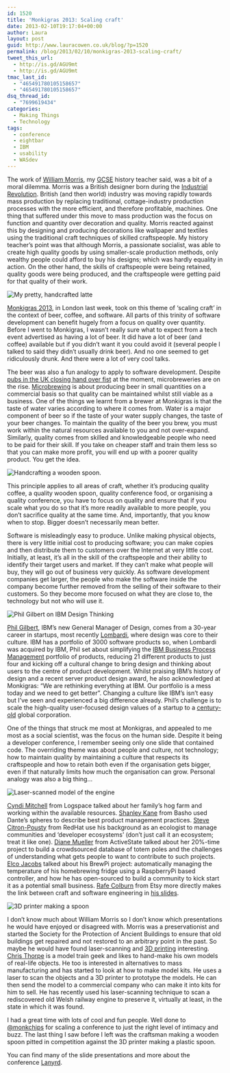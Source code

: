 ```yaml
---
id: 1520
title: 'Monkigras 2013: Scaling craft'
date: 2013-02-10T19:17:04+00:00
author: Laura
layout: post
guid: http://www.lauracowen.co.uk/blog/?p=1520
permalink: /blog/2013/02/10/monkigras-2013-scaling-craft/
tweet_this_url:
  - http://is.gd/AGU9mt
  - http://is.gd/AGU9mt
tmac_last_id:
  - "465491780105158657"
  - "465491780105158657"
dsq_thread_id:
  - "7699619434"
categories:
  - Making Things
  - Technology
tags:
  - conference
  - eightbar
  - IBM
  - usability
  - WASdev
---
```

<p style="text-align: left;">
  The work of <a title="William Morris in Wikipedia" href="http://en.wikipedia.org/wiki/William_Morris" target="_blank">William Morris</a>, my <a title="GCSE on Wikipedia" href="http://en.wikipedia.org/wiki/General_Certificate_of_Secondary_Education" target="_blank">GCSE</a> history teacher said, was a bit of a moral dilemma. Morris was a British designer born during the <a title="The Industrial Revolution on Wikipedia" href="http://en.wikipedia.org/wiki/Industrial_Revolution" target="_blank">Industrial Revolution</a>. British (and then world) industry was moving rapidly towards mass production by replacing traditional, cottage-industry production processes with the more efficient, and therefore profitable, machines. One thing that suffered under this move to mass production was the focus on function and quantity over decoration and quality. Morris reacted against this by designing and producing decorations like wallpaper and textiles using the traditional craft techniques of skilled craftspeople. My history teacher&#8217;s point was that although Morris, a passionate socialist, was able to create high quality goods by using smaller-scale production methods, only wealthy people could afford to buy his designs; which was hardly equality in action. On the other hand, the skills of craftspeople were being retained, quality goods were being produced, and the craftspeople were getting paid for that quality of their work.

![My pretty, handcrafted latte](uploads/2013/02/2013-01-31-13.05.19.jpg)

<a title="Monkigras website" href="http://monkigras.com/" target="_blank">Monkigras 2013</a>, in London last week, took on this theme of &#8216;scaling craft&#8217; in the context of beer, coffee, and software. All parts of this trinity of software development can benefit hugely from a focus on quality over quantity. Before I went to Monkigras, I wasn&#8217;t really sure what to expect from a tech event advertised as having a lot of beer. It did have a lot of beer (and coffee) available but if you didn&#8217;t want it you could avoid it (several people I talked to said they didn&#8217;t usually drink beer). And no one seemed to get ridiculously drunk. And there were a lot of very cool talks.

The beer was also a fun analogy to apply to software development. Despite <a title="Closed pubs project website" href="http://www.closedpubs.co.uk/" target="_blank">pubs in the UK closing hand over fist</a> at the moment, microbreweries are on the rise. <a title="Microbreweries on Wikipedia" href="http://en.wikipedia.org/wiki/Microbrewing" target="_blank">Microbrewing</a> is about producing beer in small quantities on a commercial basis so that quality can be maintained whilst still viable as a business. One of the things we learnt from a brewer at Monkigras is that the taste of water varies according to where it comes from. Water is a major component of beer so if the taste of your water supply changes, the taste of your beer changes. To maintain the quality of the beer you brew, you must work within the natural resources available to you and not over-expand. Similarly, quality comes from skilled and knowledgeable people who need to be paid for their skill. If you take on cheaper staff and train them less so that you can make more profit, you will end up with a poorer quality product. You get the idea.


![Handcrafting a wooden spoon.](uploads/2013/02/2013-02-01-15.32.42.jpg)

This principle applies to all areas of craft, whether it&#8217;s producing quality coffee, a quality wooden spoon, quality conference food, or organising a quality conference, you have to focus on quality and ensure that if you scale what you do so that it&#8217;s more readily available to more people, you don&#8217;t sacrifice quality at the same time. And, importantly, that you know when to stop. Bigger doesn&#8217;t necessarily mean better.

Software is misleadingly easy to produce. Unlike making physical objects, there is very little initial cost to producing software; you can make copies and then distribute them to customers over the Internet at very little cost. Initially, at least, it&#8217;s all in the skill of the craftspeople and their ability to identify their target users and market. If they can&#8217;t make what people will buy, they will go out of business very quickly. As software development companies get larger, the people who make the software inside the company become further removed from the selling of their software to their customers. So they become more focused on what they are close to, the technology but not who will use it.

![Phil Gilbert on IBM Design Thinking](uploads/2013/02/IMG_1074.jpg)

<a title="Phil Gilbert on Twitter" href="https://twitter.com/philgilbertsr" target="_blank">Phil Gilbert</a>, IBM&#8217;s new General Manager of Design, comes from a 30-year career in startups, most recently <a title="Lombardi acquisition press release" href="http://www-03.ibm.com/press/us/en/pressrelease/28890.wss" target="_blank">Lombardi</a>, where design was core to their culture. IBM has a portfolio of 3000 software products so, when Lombardi was acquired by IBM, Phil set about simplifying the <a title="IBM BPM product page" href="http://www-01.ibm.com/software/integration/business-process-manager/" target="_blank">IBM Business Process Management</a> portfolio of products, reducing 21 different products to just four and kicking off a cultural change to bring design and thinking about users to the centre of product development. Whilst praising IBM&#8217;s history of design and a recent server product design award, he also acknowledged at Monkigras: &#8220;We are rethinking everything at IBM. Our portfolio is a mess today and we need to get better&#8221;. Changing a culture like IBM&#8217;s isn&#8217;t easy but I&#8217;ve seen and experienced a big difference already. Phil&#8217;s challenge is to scale the high-quality user-focused design values of a startup to a <a title="IBM100 website" href="http://www-03.ibm.com/ibm/history/ibm100/us/en/" target="_blank">century-old</a> global corporation.

One of the things that struck me most at Monkigras, and appealed to me most as a social scientist, was the focus on the human side. Despite it being a developer conference, I remember seeing only one slide that contained code. The overriding theme was about people and culture, not technology; how to maintain quality by maintaining a culture that respects its craftspeople and how to retain both even if the organisation gets bigger, even if that naturally limits how much the organisation can grow. Personal analogy was also a big thing&#8230;

![Laser-scanned model of the engine](uploads/2013/02/IMG_1076-cropped.jpg)

<a title="Cyndi on Twitter" href="https://twitter.com/mitchellcyndi" target="_blank">Cyndi Mitchell</a> from Logspace talked about her family&#8217;s hog farm and working within the available resources. <a title="Shanley on Twitter" href="https://twitter.com/shanley" target="_blank">Shanley Kane</a> from Basho used Dante&#8217;s spheres to describe best product management practices. <a title="Steve on Twitter" href="https://twitter.com/TheSteve0" target="_blank">Steve Citron-Pousty</a> from RedHat use his background as an ecologist to manage communities and &#8216;developer ecosystems&#8217; (don&#8217;t just call it an ecosystem; treat it like one). <a title="Diane on Twitter" href="https://twitter.com/pythondj" target="_blank">Diane Mueller</a> from ActiveState talked about her 20%-time project to build a crowdsourced database of totem poles and the challenges of understanding what gets people to want to contribute to such projects. <a title="Elco on Twitter" href="http://www.elcojacobs.com/" target="_blank">Elco Jacobs</a> talked about his BrewPi project: automatically managing the temperature of his homebrewing fridge using a RaspberryPi based controller, and how he has open-sourced to build a community to kick start it as a potential small business. <a title="Rafe on Twitter" href="https://twitter.com/rafeco" target="_blank">Rafe Colburn</a> from Etsy more directly makes the link between craft and software engineering in <a title="Rafe's slides" href="https://speakerdeck.com/rafeco/artisinal-software-manufacturing" target="_blank">his slides</a>.

![3D printer making a spoon](uploads/2013/02/2013-02-01-15.35.52.jpg)

I don&#8217;t know much about William Morris so I don&#8217;t know which presentations he would have enjoyed or disagreed with. Morris was a preservationist and started the Society for the Protection of Ancient Buildings to ensure that old buildings get repaired and not restored to an arbitrary point in the past. So maybe he would have found laser-scanning and <a title="3D printing on Wikipedia" href="http://en.wikipedia.org/wiki/3d_printing" target="_blank">3D printing</a> interesting. <a title="Chris on Twitter" href="https://twitter.com/jaggeree" target="_blank">Chris Thorpe</a> is a model train geek and likes to hand-make his own models of real-life objects. He too is interested in alternatives to mass manufacturing and has started to look at how to make model kits. He uses a laser to scan the objects and a 3D printer to prototype the models. He can then send the model to a commercial company who can make it into kits for him to sell. He has recently used his laser-scanning technique to scan a rediscovered old Welsh railway engine to preserve it, virtually at least, in the state in which it was found.

I had a great time with lots of cool and fun people. Well done to <a title="@monkchips on Twitter" href="http://twitter.com/monkchips" target="_blank">@monkchips</a> for scaling a conference to just the right level of intimacy and buzz. The last thing I saw before I left was the craftsman making a wooden spoon pitted in competition against the 3D printer making a plastic spoon.

You can find many of the slide presentations and more about the conference <a title="Monkigras on Lanyrd" href="http://lanyrd.com/2013/monkigras/" target="_blank">Lanyrd</a>.
